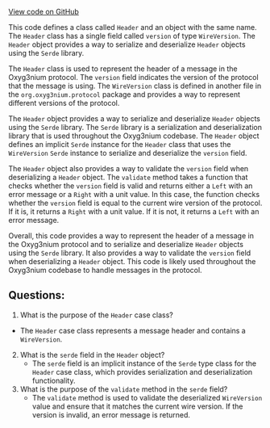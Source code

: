 [View code on GitHub](https://github.com/alephium/alephium/protocol/src/main/scala/org/alephium/protocol/message/Header.scala)

This code defines a class called `Header` and an object with the same name. The `Header` class has a single field called `version` of type `WireVersion`. The `Header` object provides a way to serialize and deserialize `Header` objects using the `Serde` library.

The `Header` class is used to represent the header of a message in the Oxyg3nium protocol. The `version` field indicates the version of the protocol that the message is using. The `WireVersion` class is defined in another file in the `org.oxyg3nium.protocol` package and provides a way to represent different versions of the protocol.

The `Header` object provides a way to serialize and deserialize `Header` objects using the `Serde` library. The `Serde` library is a serialization and deserialization library that is used throughout the Oxyg3nium codebase. The `Header` object defines an implicit `Serde` instance for the `Header` class that uses the `WireVersion` `Serde` instance to serialize and deserialize the `version` field.

The `Header` object also provides a way to validate the `version` field when deserializing a `Header` object. The `validate` method takes a function that checks whether the `version` field is valid and returns either a `Left` with an error message or a `Right` with a unit value. In this case, the function checks whether the `version` field is equal to the current wire version of the protocol. If it is, it returns a `Right` with a unit value. If it is not, it returns a `Left` with an error message.

Overall, this code provides a way to represent the header of a message in the Oxyg3nium protocol and to serialize and deserialize `Header` objects using the `Serde` library. It also provides a way to validate the `version` field when deserializing a `Header` object. This code is likely used throughout the Oxyg3nium codebase to handle messages in the protocol.
## Questions: 
 1. What is the purpose of the `Header` case class?
   - The `Header` case class represents a message header and contains a `WireVersion`.
2. What is the `serde` field in the `Header` object?
   - The `serde` field is an implicit instance of the `Serde` type class for the `Header` case class, which provides serialization and deserialization functionality.
3. What is the purpose of the `validate` method in the `serde` field?
   - The `validate` method is used to validate the deserialized `WireVersion` value and ensure that it matches the current wire version. If the version is invalid, an error message is returned.